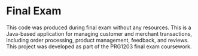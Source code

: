 # Final Exam
This code was produced during final exam without any resources. This is a Java-based application for managing customer and merchant transactions, including order processing, product management, feedback, and reviews. This project was developed as part of the PRG1203 final exam coursework.
